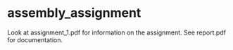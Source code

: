 # assembly_assignment

Look at assignment_1.pdf for information on the assignment. 
See report.pdf for documentation.
